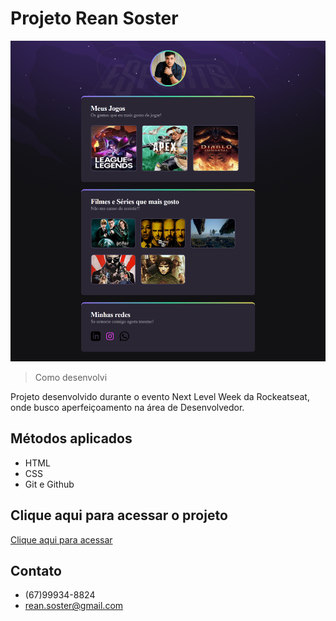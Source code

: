 # Projeto Rean Soster
![preview](./preview.png)

> Como desenvolvi


Projeto desenvolvido durante o evento Next Level Week da Rockeatseat, onde busco aperfeiçoamento na área de Desenvolvedor.

## Métodos aplicados

- HTML
- CSS
- Git e Github

## Clique aqui para acessar o projeto
[Clique aqui para acessar](https://reansoster.github.io/Projeto/)

## Contato 

- (67)99934-8824
- rean.soster@gmail.com
